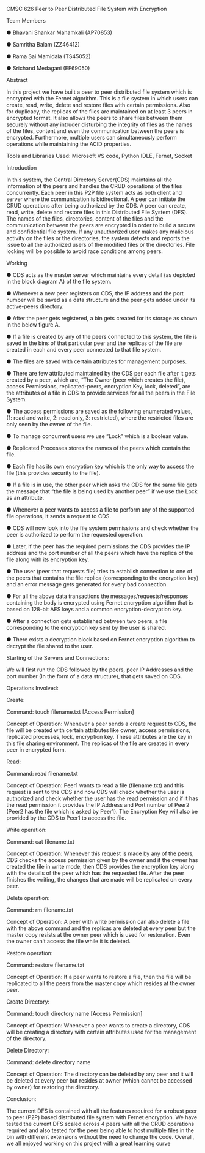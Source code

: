 CMSC 626
Peer to Peer Distributed File System with Encryption

Team Members

● Bhavani Shankar Mahamkali (AP70853)

● Samritha Balam (ZZ46412)

● Rama Sai Mamidala (TS45052)

● Srichand Medagani (EF69050)

Abstract

In this project we have built a peer to peer distributed file system which is encrypted
with the Fernet algorithm. This is a file system in which users can create, read, write,
delete and restore files with certain permissions. Also for duplicacy, the replicas of the
files are maintained on at least 3 peers in encrypted format. It also allows the peers to
share files between them securely without any intruder disturbing the integrity of files as
the names of the files, content and even the communication between the peers is
encrypted. Furthermore, multiple users can simultaneously perform operations while
maintaining the ACID properties.

Tools and Libraries Used: Microsoft VS code, Python IDLE, Fernet, Socket

Introduction

In this system, the Central Directory Server(CDS) maintains all the information of the
peers and handles the CRUD operations of the files concurrently. Each peer in this P2P
file system acts as both client and server where the communication is bidirectional. A
peer can initiate the CRUD operations after being authorized by the CDS. A peer can
create, read, write, delete and restore files in this Distributed File System (DFS). The
names of the files, directories, content of the files and the communication between the
peers are encrypted in order to build a secure and confidential file system. If any
unauthorized user makes any malicious activity on the files or the directories, the
system detects and reports the issue to all the authorized users of the modified files or
the directories. File locking will be possible to avoid race conditions among peers.

Working

● CDS acts as the master server which maintains every detail (as depicted in the
block diagram A) of the file system.

● Whenever a new peer registers on CDS, the IP address and the port number will
be saved as a data structure and the peer gets added under its active-peers
directory.

● After the peer gets registered, a bin gets created for its storage as shown in the
below figure A.

● If a file is created by any of the peers connected to this system, the file is saved
in the bins of that particular peer and the replicas of the file are created in each
and every peer connected to that file system.

● The files are saved with certain attributes for management purposes.

● There are few attributed maintained by the CDS per each file after it gets created
by a peer, which are, “The Owner (peer which creates the file), access
Permissions, replicated-peers, encryption Key, lock, deleted”, are the attributes of
a file in CDS to provide services for all the peers in the File System.

● The access permissions are saved as the following enumerated values,
(1: read and write, 2: read only, 3: restricted), where the restricted files are only
seen by the owner of the file.

● To manage concurrent users we use “Lock” which is a boolean value.

● Replicated Processes stores the names of the peers which contain the file.

● Each file has its own encryption key which is the only way to access the file (this
provides security to the file).

● If a file is in use, the other peer which asks the CDS for the same file gets the
message that “the file is being used by another peer” if we use the Lock as an
attribute.

● Whenever a peer wants to access a file to perform any of the supported file
operations, it sends a request to CDS.

● CDS will now look into the file system permissions and check whether the peer is
authorized to perform the requested operation.

● Later, if the peer has the required permissions the CDS provides the IP address
and the port number of all the peers which have the replica of the file along with
its encryption key.

● The user (peer that requests file) tries to establish connection to one of the peers
that contains the file replica (corresponding to the encryption key) and an error
message gets generated for every bad connection.

● For all the above data transactions the messages/requests/responses containing
the body is encrypted using Fernet encryption algorithm that is based on 128-bit
AES keys and a common encryption-decryption key.

● After a connection gets established between two peers, a file corresponding to
the encryption key sent by the user is shared.

● There exists a decryption block based on Fernet encryption algorithm to decrypt
the file shared to the user.

Starting of the Servers and Connections:

We will first run the CDS followed by the peers, peer IP Addresses and the port number
(In the form of a data structure), that gets saved on CDS.

Operations Involved:

Create:

Command: touch filename.txt [Access Permission]

Concept of Operation: Whenever a peer sends a create request to CDS, the file will be
created with certain attributes like owner, access permissions, replicated processes,
lock, encryption key. These attributes are the key in this file sharing environment. The
replicas of the file are created in every peer in encrypted form.

Read:

Command: read filename.txt

Concept of Operation: Peer1 wants to read a file (filename.txt) and this request is sent
to the CDS and now CDS will check whether the user is authorized and check whether
the user has the read permission and if it has the read permission it provides the IP
Address and Port number of Peer2 (Peer2 has the file which is asked by Peer1). The
Encryption Key will also be provided by the CDS to Peer1 to access the file.

Write operation:

Command: cat filename.txt

Concept of Operation: Whenever this request is made by any of the peers, CDS checks
the access permission given by the owner and if the owner has created the file in write
mode, then CDS provides the encryption key along with the details of the peer which
has the requested file. After the peer finishes the writing, the changes that are made will
be replicated on every peer.

Delete operation:

Command: rm filename.txt

Concept of Operation: A peer with write permission can also delete a file with the above
command and the replicas are deleted at every peer but the master copy resists at the
owner peer which is used for restoration. Even the owner can’t access the file while it is
deleted.

Restore operation:

Command: restore filename.txt

Concept of Operation: If a peer wants to restore a file, then the file will be replicated to
all the peers from the master copy which resides at the owner peer.

Create Directory:

Command: touch directory name [Access Permission]

Concept of Operation: Whenever a peer wants to create a directory, CDS will be
creating a directory with certain attributes used for the management of the directory.

Delete Directory:

Command: delete directory name

Concept of Operation: The directory can be deleted by any peer and it will be deleted at
every peer but resides at owner (which cannot be accessed by owner) for restoring the
directory.

Conclusion:

The current DFS is contained with all the features required for a robust peer to peer
(P2P) based distributed file system with Fernet encryption. We have tested the current
DFS scaled across 4 peers with all the CRUD operations required and also tested for
the peer being able to host multiple files in the bin with different extensions without the
need to change the code. Overall, we all enjoyed working on this project with a great
learning curve
